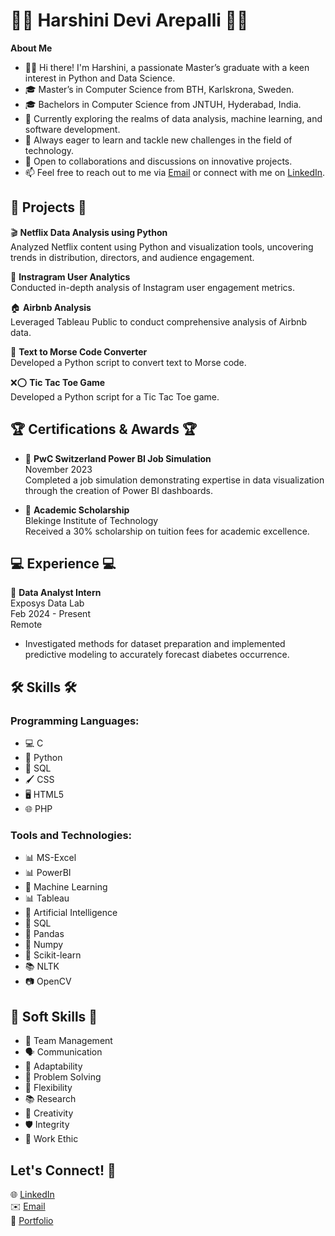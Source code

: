 # 👩‍💻 Harshini Devi Arepalli 👩‍💻

**About Me**

- 👩‍💻 Hi there! I'm Harshini, a passionate Master’s graduate with a keen interest in Python and Data Science.
- 🎓 Master’s in Computer Science from BTH, Karlskrona, Sweden.
- 🎓 Bachelors in Computer Science from JNTUH, Hyderabad, India.
- 💼 Currently exploring the realms of data analysis, machine learning, and software development.
- 🌱 Always eager to learn and tackle new challenges in the field of technology.
- 💬 Open to collaborations and discussions on innovative projects.
- 📫 Feel free to reach out to me via [Email](mailto:harshiniarepalli816@gmail.com) or connect with me on [LinkedIn](https://www.linkedin.com/in/harshini-devi-arepalli).


## 💼 Projects 💼

🎬 **Netflix Data Analysis using Python**  
Analyzed Netflix content using Python and visualization tools, uncovering trends in distribution, directors, and audience engagement.

📸 **Instragram User Analytics**  
Conducted in-depth analysis of Instagram user engagement metrics.

🏠 **Airbnb Analysis**  
Leveraged Tableau Public to conduct comprehensive analysis of Airbnb data.

🔡 **Text to Morse Code Converter**  
Developed a Python script to convert text to Morse code.

❌⭕ **Tic Tac Toe Game**  
Developed a Python script for a Tic Tac Toe game.

## 🏆 Certifications & Awards 🏆

- 📜 **PwC Switzerland Power BI Job Simulation**  
  November 2023  
  Completed a job simulation demonstrating expertise in data visualization through the creation of Power BI dashboards.

- 📜 **Academic Scholarship**  
  Blekinge Institute of Technology  
  Received a 30% scholarship on tuition fees for academic excellence.


## 💻 Experience 💻

💼 **Data Analyst Intern**  
Exposys Data Lab  
Feb 2024 - Present  
Remote  
- Investigated methods for dataset preparation and implemented predictive modeling to accurately forecast diabetes occurrence.



## 🛠️ Skills 🛠️

### Programming Languages:
- 💻 C
- 🐍 Python
- 💾 SQL
- 🖌️ CSS
- 🖥️ HTML5
- 🌐 PHP

### Tools and Technologies:
- 📊 MS-Excel
- 📊 PowerBI
- 🤖 Machine Learning
- 📊 Tableau
- 🧠 Artificial Intelligence
- 💽 SQL
- 🐼 Pandas
- 🔢 Numpy
- 🧠 Scikit-learn
- 📚 NLTK
- 📷 OpenCV

## 🧠 Soft Skills 🧠

- 👥 Team Management
- 🗣️ Communication
- 🔄 Adaptability
- 🧩 Problem Solving
- 🔄 Flexibility
- 📚 Research
- 🎨 Creativity
- 🛡️ Integrity
- 💼 Work Ethic

## Let's Connect! 🤝

🌐 [LinkedIn](https://www.linkedin.com/in/harshini-devi-arepalli)  
✉️ [Email](mailto:harshiniarepalli816@gmail.com)  
🔗 [Portfolio](https://harshini-arepalli.github.io/)
